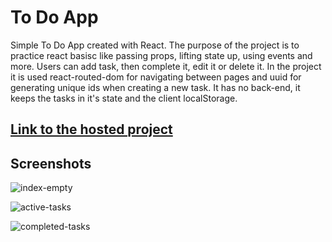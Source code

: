 # To Do App
Simple To Do App created with React. The purpose of the project is to practice react basisc like passing props, lifting state up, using events and more. Users can add task, then complete it, edit it or delete it. In the project it is used react-routed-dom for navigating between pages and uuid for generating unique ids when creating a new task. It has no back-end, it keeps the tasks in it's state and the client localStorage. 

## [Link to the hosted project](https://react-to-do-a5444.web.app)

## Screenshots
![index-empty](https://github.com/DimitarStefan0v/To-Do-App/assets/64395262/008bef14-37dc-4c9c-9a25-f464bd92dc81)

![active-tasks](https://github.com/DimitarStefan0v/To-Do-App/assets/64395262/93397af0-2acf-422a-a2d5-ffa9def15a01)

![completed-tasks](https://github.com/DimitarStefan0v/To-Do-App/assets/64395262/80544a03-0859-47f5-9e83-83b2f0efdec2)